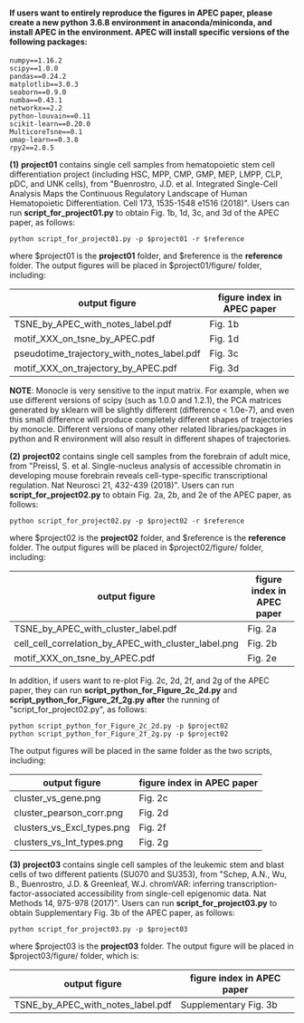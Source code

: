 
#### If users want to entirely reproduce the figures in APEC paper, please create a new python 3.6.8 environment in anaconda/miniconda, and install APEC in the environment. APEC will install specific versions of the following packages:

    numpy==1.16.2
    scipy==1.0.0
    pandas==0.24.2
    matplotlib==3.0.3
    seaborn==0.9.0
    numba==0.43.1
    networkx==2.2
    python-louvain==0.11
    scikit-learn==0.20.0
    MulticoreTsne==0.1
    umap-learn==0.3.8
    rpy2==2.8.5

**(1)** **project01** contains single cell samples from hematopoietic stem cell differentiation project (including HSC, MPP, CMP, GMP, MEP, LMPP, CLP, pDC, and UNK cells), from "Buenrostro, J.D. et al. Integrated Single-Cell Analysis Maps the Continuous Regulatory Landscape of Human Hematopoietic Differentiation. Cell 173, 1535-1548 e1516 (2018)". Users can run **script_for_project01.py** to obtain Fig. 1b, 1d, 3c, and 3d of the APEC paper, as follows:

    python script_for_project01.py -p $project01 -r $reference

where $project01 is the **project01** folder, and $reference is the **reference** folder. The output figures will be placed in $project01/figure/ folder, including:

output figure|figure index in APEC paper
-|-
TSNE_by_APEC_with_notes_label.pdf|Fig. 1b
motif_XXX_on_tsne_by_APEC.pdf|Fig. 1d
pseudotime_trajectory_with_notes_label.pdf|Fig. 3c
motif_XXX_on_trajectory_by_APEC.pdf|Fig. 3d

**NOTE**: Monocle is very sensitive to the input matrix. For example, when we use different versions of scipy (such as 1.0.0 and 1.2.1), the PCA matrices generated by sklearn will be slightly different (difference < 1.0e-7), and even this small difference will produce completely different shapes of trajectories by monocle. Different versions of many other related libraries/packages in python and R environment will also result in different shapes of trajectories.


**(2)** **project02** contains single cell samples from the forebrain of adult mice, from "Preissl, S. et al. Single-nucleus analysis of accessible chromatin in developing mouse forebrain reveals cell-type-specific transcriptional regulation. Nat Neurosci 21, 432-439 (2018)". Users can run **script_for_project02.py** to obtain Fig. 2a, 2b, and 2e of the APEC paper, as follows:

    python script_for_project02.py -p $project02 -r $reference

where $project02 is the **project02** folder, and $reference is the **reference** folder. The output figures will be placed in $project02/figure/ folder, including:

output figure|figure index in APEC paper
-|-
TSNE_by_APEC_with_cluster_label.pdf|Fig. 2a
cell_cell_correlation_by_APEC_with_cluster_label.png|Fig. 2b
motif_XXX_on_tsne_by_APEC.pdf|Fig. 2e

In addition, if users want to re-plot Fig. 2c, 2d, 2f, and 2g of the APEC paper, they can run **script_python_for_Figure_2c_2d.py** and **script_python_for_Figure_2f_2g.py** **after** the running of "script_for_project02.py", as follows:

    python script_python_for_Figure_2c_2d.py -p $project02
    python script_python_for_Figure_2f_2g.py -p $project02

The output figures will be placed in the same folder as the two scripts, including:

output figure|figure index in APEC paper
-|-
cluster_vs_gene.png|Fig. 2c
cluster_pearson_corr.png|Fig. 2d
clusters_vs_Excl_types.png|Fig. 2f
clusters_vs_Int_types.png|Fig. 2g


**(3)** **project03** contains single cell samples of the leukemic stem and blast cells of two different patients (SU070 and SU353), from "Schep, A.N., Wu, B., Buenrostro, J.D. & Greenleaf, W.J. chromVAR: inferring transcription-factor-associated accessibility from single-cell epigenomic data. Nat Methods 14, 975-978 (2017)". Users can run **script_for_project03.py** to obtain Supplementary Fig. 3b of the APEC paper, as follows:

    python script_for_project03.py -p $project03

where $project03 is the **project03** folder. The output figure will be placed in $project03/figure/ folder, which is:

output figure|figure index in APEC paper
-|-
TSNE_by_APEC_with_notes_label.pdf|Supplementary Fig. 3b
